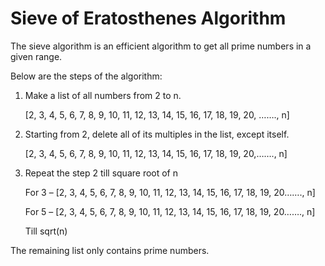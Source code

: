 # Sieve of Eratosthenes Algorithm

The sieve algorithm is an efficient algorithm to get all prime numbers
in a given range.

Below are the steps of the algorithm:

1. Make a list of all numbers from 2 to n.

    [2, 3, 4, 5, 6, 7, 8, 9, 10, 11, 12, 13, 14, 15, 16, 17, 18, 19, 20, ……., n]

2. Starting from 2, delete all of its multiples in the list, except itself.

    [2, 3, 4, 5, 6, 7, 8, 9, 10, 11, 12, 13, 14, 15, 16, 17, 18, 19, 20,……., n]

3. Repeat the step 2 till square root of n

    For 3 –  [2, 3, 4, 5, 6, 7, 8, 9, 10, 11, 12, 13, 14, 15, 16, 17,
    18, 19, 20……., n]

    For 5 – [2, 3, 4, 5, 6, 7, 8, 9, 10, 11, 12, 13, 14, 15, 16, 17, 18, 19, 20……., n]

    Till sqrt(n)

The remaining list only contains prime numbers.
